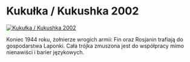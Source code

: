Kukułka / Kukushka 2002 
=============
[![Kukułka / Kukushka 2002 ](http://vidos.pl/images/player.gif)](http://vidos.pl/kukulka-kukushka-2002)

 Koniec 1944 roku, żołnierze wrogich armii: Fin oraz Rosjanin trafiają do gospodarstwa Laponki. Cała trójka zmuszona jest do współpracy mimo nienawiści i barier językowych.
